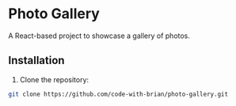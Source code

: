 # Photo Gallery

A React-based project to showcase a gallery of photos.

## Installation

1. Clone the repository:
```bash
git clone https://github.com/code-with-brian/photo-gallery.git